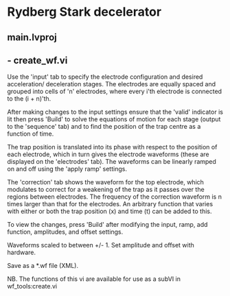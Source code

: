 # Rydberg Stark decelerator

## main.lvproj
## - create_wf.vi

Use the 'input' tab to specify the electrode configuration and desired acceleration/ deceleration stages.   The electrodes are equally spaced and grouped into cells of 'n' electrodes, where every i'th electrode is connected to the (i + n)'th. 

After making changes to the input settings ensure that the 'valid' indicator is lit then press 'Build' to solve the equations of motion for each stage (output to the 'sequence' tab) and to find the position of the trap centre as a function of time.

The trap position is translated into its phase with respect to the position of each electrode, which in turn gives the electrode waveforms (these are displayed on the 'electrodes' tab).  The waveforms can be linearly ramped on and off using the  'apply ramp' settings.

The 'correction' tab shows the waveform for the top electrode, which modulates to correct for a weakening of the trap as it passes over the regions between electrodes.  The frequency of the correction waveform is n times larger than that for the electrodes.  An arbitrary function that varies with either or both the trap position (x) and time (t) can be added to this. 

To view the changes, press 'Build' after modifying the input, ramp, add function, amplitudes, and offset settings. 

Waveforms scaled to between +/- 1.  Set amplitude and offset with hardware.

Save as a *.wf file (XML).

NB.  The functions of this vi are available for use as a subVI in wf_tools:create.vi
 


